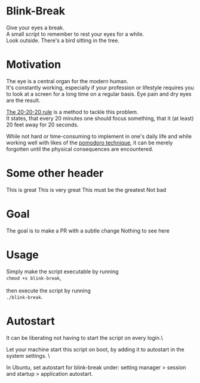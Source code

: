 # Blink-Break

Give your eyes a break. \
A small script to remember to rest your eyes for a while. \
Look outside. There's a bird sitting in the tree.

# Motivation

The eye is a central organ for the modern human.\
It's constantly working, especially if your profession or lifestyle requires you to look at a screen for a long time on a regular basis.
Eye pain and dry eyes are the result.

[The 20-20-20 rule](https://www.healthline.com/health/eye-health/20-20-20-rule) is a method to tackle this problem.\
It states, that every 20 minutes one should focus something, that it (at least) 20 feet away for 20 seconds.

While not hard or time-consuming to implement in one's daily life and while working well with likes of the [pomodoro technique](https://francescocirillo.com/pages/pomodoro-technique), it can be merely forgotten until the physical consequences are encountered.

# Some other header

This is great
This is very great
This must be the greatest
Not bad

# Goal

The goal is to make a PR with a subtle change
Nothing to see here

# Usage

Simply make the script executable by running \
`chmod +x blink-break`, \
 \
then execute the script by running \
`./blink-break`.

# Autostart

It can be liberating not having to start the script on every login.\

Let your machine start this script on boot, by adding it to autostart in the system settings. \

In Ubuntu, set autostart for blink-break under: setting manager > session and startup > application autostart.
